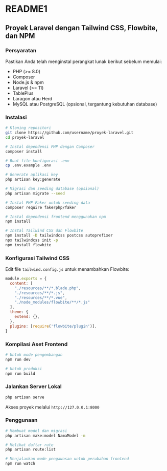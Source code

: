 # README1

## Proyek Laravel dengan Tailwind CSS, Flowbite, dan NPM

### Persyaratan
Pastikan Anda telah menginstal perangkat lunak berikut sebelum memulai:
- PHP (>= 8.0)
- Composer
- Node.js & npm
- Laravel (>= 11)
- TablePlus
- Laragon atau Herd
- MySQL atau PostgreSQL (opsional, tergantung kebutuhan database)

### Instalasi
```sh
# Kloning repositori
git clone https://github.com/username/proyek-laravel.git
cd proyek-laravel

# Instal dependensi PHP dengan Composer
composer install

# Buat file konfigurasi .env
cp .env.example .env

# Generate aplikasi key
php artisan key:generate

# Migrasi dan seeding database (opsional)
php artisan migrate --seed

# Instal PHP Faker untuk seeding data
composer require fakerphp/faker

# Instal dependensi frontend menggunakan npm
npm install

# Instal Tailwind CSS dan Flowbite
npm install -D tailwindcss postcss autoprefixer
npx tailwindcss init -p
npm install flowbite
```

### Konfigurasi Tailwind CSS
Edit file `tailwind.config.js` untuk menambahkan Flowbite:
```js
module.exports = {
  content: [
    "./resources/**/*.blade.php",
    "./resources/**/*.js",
    "./resources/**/*.vue",
    "./node_modules/flowbite/**/*.js"
  ],
  theme: {
    extend: {},
  },
  plugins: [require('flowbite/plugin')],
}
```

### Kompilasi Aset Frontend
```sh
# Untuk mode pengembangan
npm run dev

# Untuk produksi
npm run build
```

### Jalankan Server Lokal
```sh
php artisan serve
```
Akses proyek melalui `http://127.0.0.1:8000`

### Penggunaan
```sh
# Membuat model dan migrasi
php artisan make:model NamaModel -m

# Melihat daftar rute
php artisan route:list

# Menjalankan mode pengawasan untuk perubahan frontend
npm run watch
```
